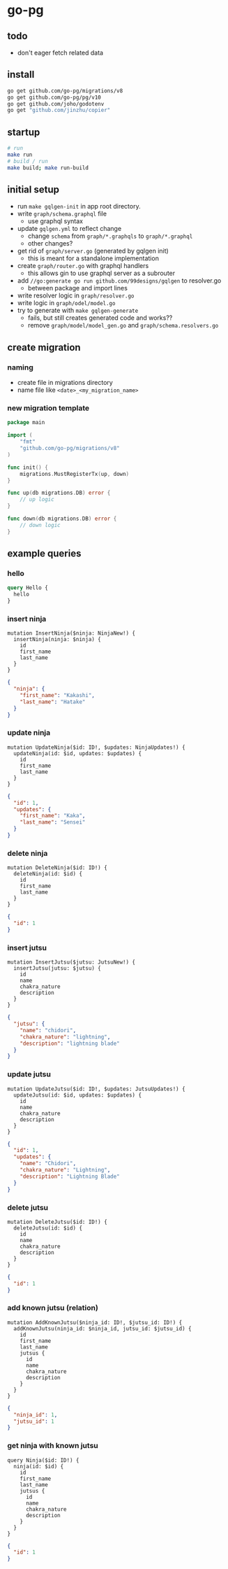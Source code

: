 # go-pg

## todo

- don't eager fetch related data

## install

```bash
go get github.com/go-pg/migrations/v8
go get github.com/go-pg/pg/v10
go get github.com/joho/godotenv
go get "github.com/jinzhu/copier"
```

## startup

```bash
# run
make run
# build / run
make build; make run-build
```

## initial setup

- run `make gqlgen-init` in app root directory.
- write `graph/schema.graphql` file
  - use graphql syntax
- update `gqlgen.yml` to reflect change
  - change `schema` from `graph/*.graphqls` to `graph/*.graphql`
  - other changes?
- get rid of `graph/server.go` (generated by gqlgen init)
  - this is meant for a standalone implementation
- create `graph/router.go` with graphql handlers
  - this allows gin to use graphql server as a subrouter
- add `//go:generate go run github.com/99designs/gqlgen` to resolver.go
  - between package and import lines
- write resolver logic in `graph/resolver.go`
- write logic in `graph/odel/model.go`
- try to generate with `make gqlgen-generate`
  - fails, but still creates generated code and works??
  - remove `graph/model/model_gen.go` and `graph/schema.resolvers.go`

## create migration

### naming

- create file in migrations directory
- name file like `<date>_<my_migration_name>`

### new migration template

```go
package main

import (
	"fmt"
	"github.com/go-pg/migrations/v8"
)

func init() {
	migrations.MustRegisterTx(up, down)
}

func up(db migrations.DB) error {
	// up logic
}

func down(db migrations.DB) error {
	// down logic
}
```

## example queries

### hello

```graphql
query Hello {
  hello
}
```

### insert ninja

```gql
mutation InsertNinja($ninja: NinjaNew!) {
  insertNinja(ninja: $ninja) {
    id
    first_name
    last_name
  }
}
```

```json
{
  "ninja": {
    "first_name": "Kakashi",
    "last_name": "Hatake"
  }
}
```

### update ninja

```gql
mutation UpdateNinja($id: ID!, $updates: NinjaUpdates!) {
  updateNinja(id: $id, updates: $updates) {
    id
    first_name
    last_name
  }
}
```

```json
{
  "id": 1,
  "updates": {
    "first_name": "Kaka",
    "last_name": "Sensei"
  }
}
```

### delete ninja

```gql
mutation DeleteNinja($id: ID!) {
  deleteNinja(id: $id) {
    id
    first_name
    last_name
  }
}
```

```json
{
  "id": 1
}
```

### insert jutsu

```gql
mutation InsertJutsu($jutsu: JutsuNew!) {
  insertJutsu(jutsu: $jutsu) {
    id
    name
    chakra_nature
    description
  }
}
```

```json
{
  "jutsu": {
    "name": "chidori",
    "chakra_nature": "lightning",
    "description": "lightning blade"
  }
}
```

### update jutsu

```gql
mutation UpdateJutsu($id: ID!, $updates: JutsuUpdates!) {
  updateJutsu(id: $id, updates: $updates) {
    id
    name
    chakra_nature
    description
  }
}
```

```json
{
  "id": 1,
  "updates": {
    "name": "Chidori",
    "chakra_nature": "Lightning",
    "description": "Lightning Blade"
  }
}
```

### delete jutsu

```gql
mutation DeleteJutsu($id: ID!) {
  deleteJutsu(id: $id) {
    id
    name
    chakra_nature
    description
  }
}
```

```json
{
  "id": 1
}
```

### add known jutsu (relation)

```gql
mutation AddKnownJutsu($ninja_id: ID!, $jutsu_id: ID!) {
  addKnownJutsu(ninja_id: $ninja_id, jutsu_id: $jutsu_id) {
    id
    first_name
    last_name
    jutsus {
      id
      name
      chakra_nature
      description
    }
  }
}
```

```json
{
  "ninja_id": 1,
  "jutsu_id": 1
}
```

### get ninja with known jutsu

```gql
query Ninja($id: ID!) {
  ninja(id: $id) {
    id
    first_name
    last_name
    jutsus {
      id
      name
      chakra_nature
      description
    }
  }
}
```

```json
{
  "id": 1
}
```
